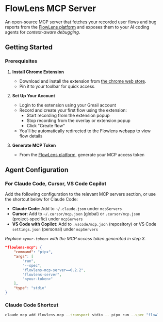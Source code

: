 # FlowLens MCP Server
An open-source MCP server that fetches your recorded user flows and bug reports from the <a href="https://www.magentic.ai/?utm_source=gh_flowlens" target="_blank" rel="noopener noreferrer">FlowLens platform</a> and exposes them to your AI coding agents for *context-aware debugging*.


## Getting Started

### Prerequisites

1. **Install Chrome Extension**
   - Download and install the extension from
  <a href="https://chromewebstore.google.com/detail/jecmhbndeedjenagcngpdmjgomhjgobf?utm_source=pypi-package">the chrome web store</a>.
   - Pin it to your toolbar for quick access.

2. **Set Up Your Account**
   - Login to the extension using your Gmail account
   - Record and create your first flow using the extension:
     - Start recording from the extension popup
     - Stop recording from the overlay or extension popup
     - Click "Create flow"
   - You'll be automatically redirected to the Flowlens webapp to view flow details

3. **Generate MCP Token**
   - From the <a href="https://flowlens.magentic.ai/?utm_source=gh_flowlens" target="_blank" rel="noopener noreferrer">FlowLens platform</a>, generate your MCP access token

## Agent Configuration

### For Claude Code, Cursor, VS Code Copilot

Add the following configuration to the relevant MCP servers section, or use the shortcut below for Claude Code:

- **Claude Code**: Add to `~/.claude.json` under `mcpServers`
- **Cursor**: Add to `~/.cursor/mcp.json` (global) or `.cursor/mcp.json` (project-specific) under `mcpServers`
- **VS Code with Copilot**: Add to `.vscode/mcp.json` (repository) or VS Code `settings.json` (personal) under `mcpServers`

*Replace `<your-token>` with the MCP access token generated in step 3.*

```json
"flowlens-mcp": {
    "command": "pipx",
    "args": [
        "run",
        "--spec",
        "flowlens-mcp-server==0.2.2",
        "flowlens-server",
        "<your-token>"
    ],
    "type": "stdio"
}
```

### Claude Code Shortcut

```bash
claude mcp add flowlens-mcp --transport stdio -- pipx run --spec "flowlens-mcp-server==0.2.2" flowlens-server <your-token>
```
